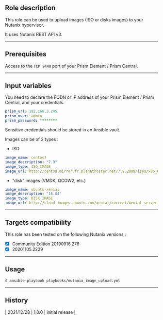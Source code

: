 ## Role description

This role can be used to upload images (ISO or disks images) to your Nutanix hypervisor.

It uses Nutanix REST API v3.

------

## Prerequisites

Access to the `TCP 9440` port of your Prism Element / Prism Central.

------

## Input variables

You need to declare the FQDN or IP address of your Prism Element / Prism Central, and your credentials.

```yaml
prism_url: 192.168.3.245
prism_user: admin
prism_password: ********
```

Sensitive credentials should be stored in an Ansible vault.

Images can be of 2 types :

- ISO

```yaml
image_name: centos7
image_description: "7.9"
image_type: ISO_IMAGE
image_url: http://centos.mirror.fr.planethoster.net/7.9.2009/isos/x86_64/CentOS-7-x86_64-NetInstall-2009.iso
```

- "disk" images (VMDK, QCOW2, etc.)

```yaml
image_name: ubuntu-xenial
image_description: "16.04"
image_type: DISK_IMAGE
image_url: http://cloud-images.ubuntu.com/xenial/current/xenial-server-cloudimg-amd64-disk1.img
```

------

## Targets compatibility

This role has been tested on the following Nutanix versions :
- [x] Community Edition 20190916.276
- [x] 20201105.2229

------

## Usage

```bash
$ ansible-playbook playbooks/nutanix_image_upload.yml
```

------

## History

| 2021/12/28 | 1.0.0 | initial release                                           |
